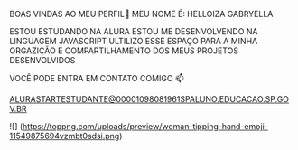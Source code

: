 BOAS VINDAS AO MEU PERFIL🤍
MEU NOME É: HELLOIZA GABRYELLA

ESTOU ESTUDANDO NA ALURA
ESTOU ME DESENVOLVENDO NA LINGUAGEM JAVASCRIPT
ULTILIZO ESSE ESPAÇO PARA A MINHA ORGAZIÇÃO E COMPARTILHAMENTO DOS MEUS PROJETOS DESENVOLVIDOS 

VOCÊ PODE ENTRA EM CONTATO COMIGO 📫

ALURASTARTESTUDANTE@00001098081961SPALUNO.EDUCACAO.SP.GOV.BR

![] (https://toppng.com/uploads/preview/woman-tipping-hand-emoji-11549875694vzmbt0sdsi.png)

